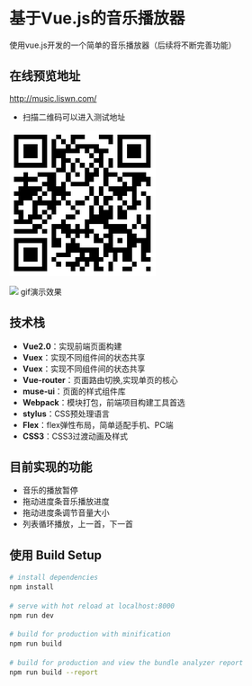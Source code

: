 #  基于Vue.js的音乐播放器
使用vue.js开发的一个简单的音乐播放器（后续将不断完善功能）

## 在线预览地址
http://music.liswn.com/
* 扫描二维码可以进入测试地址

![](https://github.com/liswn/pig-music/blob/master/static/imgs/0d96d5edeca6e2d6c0e6b0cb7410dd5c.png)

![](https://github.com/liswn/pig-music/blob/master/static/imgs/demo.gif)
gif演示效果
## 技术栈
* **Vue2.0**：实现前端页面构建
* **Vuex**：实现不同组件间的状态共享
* **Vuex**：实现不同组件间的状态共享
* **Vue-router**：页面路由切换,实现单页的核心
* **muse-ui**：页面的样式组件库
* **Webpack**：模块打包，前端项目构建工具首选
* **stylus**：CSS预处理语言
* **Flex**：flex弹性布局，简单适配手机、PC端
* **CSS3**：CSS3过渡动画及样式

## 目前实现的功能
* 音乐的播放暂停
* 拖动进度条音乐播放进度
* 拖动进度条调节音量大小
* 列表循环播放，上一首，下一首

## 使用 Build Setup

``` bash
# install dependencies
npm install

# serve with hot reload at localhost:8000
npm run dev

# build for production with minification
npm run build

# build for production and view the bundle analyzer report
npm run build --report
```
